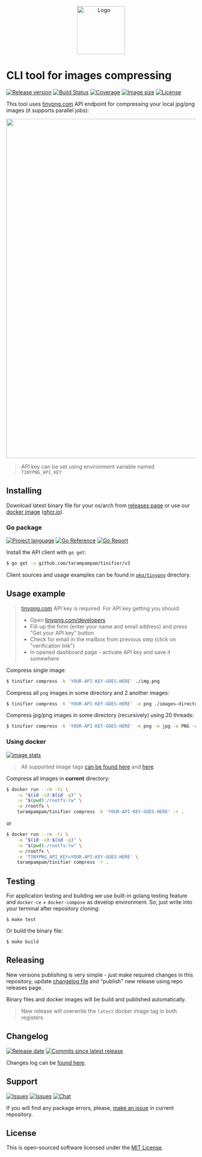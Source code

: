 <p align="center">
  <img src="https://tinypng.com/images/apng/panda-waving.png" alt="Logo" width="128" />
</p>

# CLI tool for images compressing

[![Release version][badge_release_version]][link_gopkg]
[![Build Status][badge_build]][link_actions]
[![Coverage][badge_coverage]][link_coverage]
[![Image size][badge_size_latest]][link_docker_hub]
[![License][badge_license]][link_license]

This tool uses [tinypng.com][tinypng.com] API endpoint for compressing your local jpg/png images (it supports parallel jobs):

<p align="center">
    <a href="https://asciinema.org/a/381354?autoplay=1" target="_blank"><img src="https://asciinema.org/a/381354.svg" width="900"></a>
</p>

> API key can be set using environment variable named `TINYPNG_API_KEY`

## Installing

Download latest binary file for your os/arch from [releases page][link_releases] or use our [docker image][link_docker_hub] ([ghcr.io][link_ghcr]).

### Go package

[![Project language][badge_language]][link_golang]
[![Go Reference][badge_go_reference]][link_gopkg]
[![Go Report][badge_goreport]][link_goreport]

Install the API client with `go get`:

```bash
$ go get -u github.com/tarampampam/tinifier/v3
```

Client sources and usage examples can be found in [`pkg/tinypng`](pkg/tinypng) directory.

## Usage example

> [tinypng.com][tinypng.com] API key is required. For API key getting you should:
> - Open [tinypng.com/developers](https://tinypng.com/developers)
> - Fill-up the form (enter your name and email address) and press "Get your API key" button
> - Check for email in the mailbox from previous step (click on "verification link")
> - In opened dashboard page - activate API key and save it somewhere

Compress single image:

```bash
$ tinifier compress -k 'YOUR-API-KEY-GOES-HERE' ./img.png
```

Compress all `png` images in some directory and 2 another images:

```bash
$ tinifier compress -k 'YOUR-API-KEY-GOES-HERE' -e png ./images-directory ./img-1.png ./img-2.png
```

Compress jpg/png images in some directory (recursively) using 20 threads:

```bash
$ tinifier compress -k 'YOUR-API-KEY-GOES-HERE' -e png -e jpg -e PNG -e JPG -t 20 -r ./some-dir
```

### Using docker

[![image stats](https://dockeri.co/image/tarampampam/tinifier)][link_docker_hub]

> All supported image tags [can be found here][link_docker_hub] and [here][link_ghcr].

Compress all images in **current** directory:

```bash
$ docker run --rm -ti \
    -u "$(id -u):$(id -g)" \
    -v "$(pwd):/rootfs:rw" \
    -w /rootfs \
    tarampampam/tinifier compress -k 'YOUR-API-KEY-GOES-HERE' -r .
```

or

```bash
$ docker run --rm -ti \
    -u "$(id -u):$(id -g)" \
    -v "$(pwd):/rootfs:rw" \
    -w /rootfs \
    -e 'TINYPNG_API_KEY=YOUR-API-KEY-GOES-HERE' \
    tarampampam/tinifier compress -r .
```

## Testing

For application testing and building we use built-in golang testing feature and `docker-ce` + `docker-compose` as develop environment. So, just write into your terminal after repository cloning:

```shell
$ make test
```

Or build the binary file:

```shell
$ make build
```

## Releasing

New versions publishing is very simple - just make required changes in this repository, update [changelog file](CHANGELOG.md) and "publish" new release using repo releases page.

Binary files and docker images will be build and published automatically.

> New release will overwrite the `latest` docker image tag in both registers.

## Changelog

[![Release date][badge_release_date]][link_releases]
[![Commits since latest release][badge_commits_since_release]][link_commits]

Changes log can be [found here][link_changes_log].

## Support

[![Issues][badge_issues]][link_issues]
[![Issues][badge_pulls]][link_pulls]
[![Chat][badge_discord]][link_discord]

If you will find any package errors, please, [make an issue][link_create_issue] in current repository.

## License

This is open-sourced software licensed under the [MIT License][link_license].

[badge_build]:https://img.shields.io/github/workflow/status/tarampampam/tinifier/tests/master
[badge_coverage]:https://img.shields.io/codecov/c/github/tarampampam/tinifier/master.svg?maxAge=30
[badge_goreport]:https://goreportcard.com/badge/github.com/tarampampam/tinifier
[badge_size_latest]:https://img.shields.io/docker/image-size/tarampampam/tinifier/latest?maxAge=30
[badge_release_version]:https://img.shields.io/github/release/tarampampam/tinifier.svg?maxAge=30
[badge_language]:https://img.shields.io/github/go-mod/go-version/tarampampam/tinifier?longCache=true
[badge_license]:https://img.shields.io/github/license/tarampampam/tinifier.svg?longCache=true
[badge_release_date]:https://img.shields.io/github/release-date/tarampampam/tinifier.svg?maxAge=180
[badge_commits_since_release]:https://img.shields.io/github/commits-since/tarampampam/tinifier/latest.svg?maxAge=45
[badge_issues]:https://img.shields.io/github/issues/tarampampam/tinifier.svg?maxAge=45
[badge_pulls]:https://img.shields.io/github/issues-pr/tarampampam/tinifier.svg?maxAge=45
[badge_discord]:https://img.shields.io/discord/788484223563595837
[badge_go_reference]:https://img.shields.io/static/v1?label=go&message=reference&color=007d9c

[link_golang]:https://golang.org/
[link_goreport]:https://goreportcard.com/report/github.com/tarampampam/tinifier
[link_coverage]:https://codecov.io/gh/tarampampam/tinifier
[link_gopkg]:https://pkg.go.dev/github.com/tarampampam/tinifier/v3
[link_actions]:https://github.com/tarampampam/tinifier/actions
[link_docker_hub]:https://hub.docker.com/r/tarampampam/tinifier/
[link_ghcr]:https://github.com/users/tarampampam/packages/container/package/tinifier
[link_license]:https://github.com/tarampampam/tinifier/blob/master/LICENSE
[link_releases]:https://github.com/tarampampam/tinifier/releases
[link_commits]:https://github.com/tarampampam/tinifier/commits
[link_changes_log]:https://github.com/tarampampam/tinifier/blob/master/CHANGELOG.md
[link_issues]:https://github.com/tarampampam/tinifier/issues
[link_create_issue]:https://github.com/tarampampam/tinifier/issues/new/choose
[link_pulls]:https://github.com/tarampampam/tinifier/pulls
[link_discord]:https://discord.gg/pTAtuWzJbz

[tinypng.com]:https://tinypng.com/
